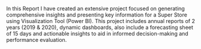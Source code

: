 In this Report I have created an extensive project focused on generating comprehensive insights and presenting key information for a Super Store using Visualization Tool (Power BI). This project includes annual reports of 2 years (2019 & 2020), dynamic dashboards, also include a forecasting sheet of 15 days and actionable insights to aid in informed decision-making and performance evaluation.
